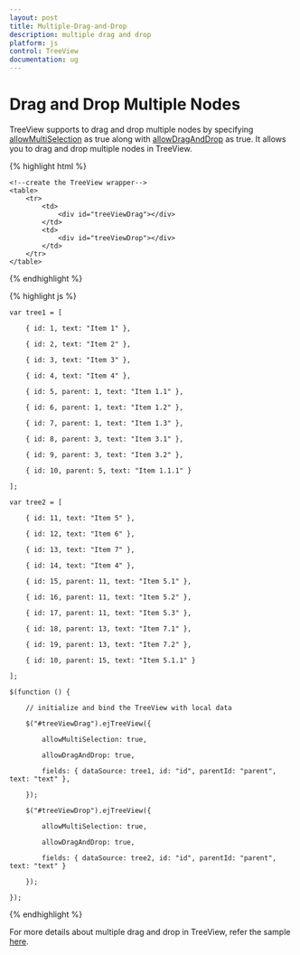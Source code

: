 ```yaml
---
layout: post
title: Multiple-Drag-and-Drop
description: multiple drag and drop
platform: js
control: TreeView
documentation: ug
---
```



# Drag and Drop Multiple Nodes

TreeView supports to drag and drop multiple nodes by specifying [allowMultiSelection](https://help.syncfusion.com/api/js/ejtreeview#members:allowmultiselection) as true along with [allowDragAndDrop](https://help.syncfusion.com/api/js/ejtreeview#members:allowdraganddrop) as true. It allows you to drag and drop multiple nodes in TreeView.

{% highlight html %}

	<!--create the TreeView wrapper-->
	<table>
		<tr>
			<td>
				<div id="treeViewDrag"></div>
			</td>
			<td>
				<div id="treeViewDrop"></div>
			</td>
		</tr>
	</table>

{% endhighlight %}

{% highlight js %}

	var tree1 = [

		{ id: 1, text: "Item 1" },
	
		{ id: 2, text: "Item 2" },
	
		{ id: 3, text: "Item 3" },
	
		{ id: 4, text: "Item 4" },
	
		{ id: 5, parent: 1, text: "Item 1.1" },
	
		{ id: 6, parent: 1, text: "Item 1.2" },
	
		{ id: 7, parent: 1, text: "Item 1.3" },
	
		{ id: 8, parent: 3, text: "Item 3.1" },
	
		{ id: 9, parent: 3, text: "Item 3.2" },
	
		{ id: 10, parent: 5, text: "Item 1.1.1" }
	
	];
	
	var tree2 = [
	
		{ id: 11, text: "Item 5" },
	
		{ id: 12, text: "Item 6" },
	
		{ id: 13, text: "Item 7" },
	
		{ id: 14, text: "Item 4" },
	
		{ id: 15, parent: 11, text: "Item 5.1" },
	
		{ id: 16, parent: 11, text: "Item 5.2" },
	
		{ id: 17, parent: 11, text: "Item 5.3" },
	
		{ id: 18, parent: 13, text: "Item 7.1" },
	
		{ id: 19, parent: 13, text: "Item 7.2" },
	
		{ id: 10, parent: 15, text: "Item 5.1.1" }
	
	];
	
	$(function () {
	
		// initialize and bind the TreeView with local data
	
		$("#treeViewDrag").ejTreeView({
	
			allowMultiSelection: true,
	
			allowDragAndDrop: true,
	
			fields: { dataSource: tree1, id: "id", parentId: "parent", text: "text" },
	
		});
	
		$("#treeViewDrop").ejTreeView({
	
			allowMultiSelection: true,
	
			allowDragAndDrop: true,
	
			fields: { dataSource: tree2, id: "id", parentId: "parent", text: "text" }
	
		});
	
	}); 


	
{% endhighlight %}

For more details about multiple drag and drop in TreeView, refer the sample [here](http://jsplayground.syncfusion.com/Sync_1mo2awgk).

